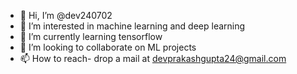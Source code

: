 - 👋 Hi, I’m @dev240702
- 👀 I’m interested in machine learning and deep learning
- 🌱 I’m currently learning  tensorflow
- 💞️ I’m looking to collaborate on ML projects
- 📫 How to reach- drop a mail at devprakashgupta24@gmail.com

<!---
dev240702/dev240702 is a ✨ special ✨ repository because its `README.md` (this file) appears on your GitHub profile.
You can click the Preview link to take a look at your changes.
--->
